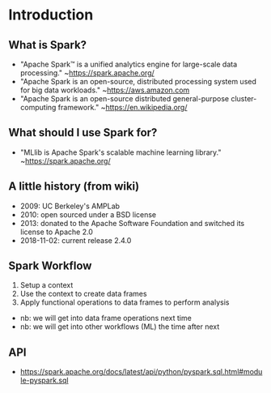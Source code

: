 # Introduction

## What is Spark?
* "Apache Spark™ is a unified analytics engine for large-scale data processing." ~https://spark.apache.org/
* "Apache Spark is an open-source, distributed processing system used for big data workloads." ~https://aws.amazon.com
* "Apache Spark is an open-source distributed general-purpose cluster-computing framework." ~https://en.wikipedia.org/

## What should I use Spark for?
* "MLlib is Apache Spark's scalable machine learning library." ~https://spark.apache.org/

## A little history (from wiki)
* 2009: UC Berkeley's AMPLab
* 2010: open sourced under a BSD license
* 2013: donated to the Apache Software Foundation and switched its license to Apache 2.0
* 2018-11-02: current release 2.4.0

## Spark Workflow
1. Setup a context
2. Use the context to create data frames
3. Apply functional operations to data frames to perform analysis

* nb: we will get into data frame operations next time
* nb: we will get into other workflows (ML) the time after next

## API
* https://spark.apache.org/docs/latest/api/python/pyspark.sql.html#module-pyspark.sql
